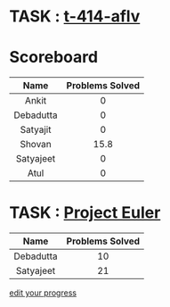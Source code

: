 
# TASK : [t-414-aflv](https://algo.is/t-414-aflv-competitive-programming-course-2016/ "Introductory Course")

# Scoreboard

|   Name    |  Problems Solved   |
|:---------:|:------------------:|
| Ankit     | 0                  |
| Debadutta | 0                  |
| Satyajit  | 0                  |
| Shovan    | 15.8                 |
| Satyajeet | 0                  |
|Atul       |0                   |     
# TASK : [Project Euler](https://projecteuler.net "Maths")

|   Name    |  Problems Solved               |
|:---------:|:------------------------------:|
| Debadutta | 10                             |
| Satyajeet | 21                             |

[edit your progress](https://github.com/raffleberry/scoreboard/edit/master/index.md/)
